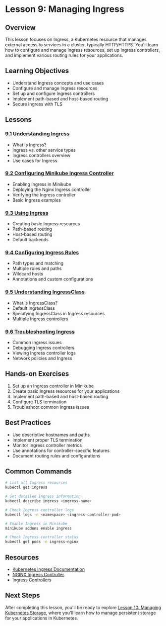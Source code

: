 # Lesson 9: Managing Ingress

## Overview
This lesson focuses on Ingress, a Kubernetes resource that manages external access to services in a cluster, typically HTTP/HTTPS. You'll learn how to configure and manage Ingress resources, set up Ingress controllers, and implement various routing rules for your applications.

## Learning Objectives
- Understand Ingress concepts and use cases
- Configure and manage Ingress resources
- Set up and configure Ingress controllers
- Implement path-based and host-based routing
- Secure Ingress with TLS

## Lessons

### [9.1 Understanding Ingress](9_1_Understanding_Ingress/9_1_Understanding_Ingress.md)
- What is Ingress?
- Ingress vs. other service types
- Ingress controllers overview
- Use cases for Ingress

### [9.2 Configuring Minikube Ingress Controller](9_2_Configuring_Minikube_Ingress_Controller/9_2_Configuring_Minikube_Ingress_Controller.md)
- Enabling Ingress in Minikube
- Deploying the Nginx Ingress controller
- Verifying the Ingress controller
- Basic Ingress examples

### [9.3 Using Ingress](9_3_Using_Ingress/9_3_Using_Ingress.md)
- Creating basic Ingress resources
- Path-based routing
- Host-based routing
- Default backends

### [9.4 Configuring Ingress Rules](9_4_Configuring_Ingress_Rules/9_4_Configuring_Ingress_Rules.md)
- Path types and matching
- Multiple rules and paths
- Wildcard hosts
- Annotations and custom configurations

### [9.5 Understanding IngressClass](9_5_Understanding_IngressClass/9_5_Understanding_IngressClass.md)
- What is IngressClass?
- Default IngressClass
- Specifying IngressClass in Ingress resources
- Multiple Ingress controllers

### [9.6 Troubleshooting Ingress](9_6_Troubleshooting_Ingress/9_6_Troubleshooting_Ingress.md)
- Common Ingress issues
- Debugging Ingress controllers
- Viewing Ingress controller logs
- Network policies and Ingress

## Hands-on Exercises
1. Set up an Ingress controller in Minikube
2. Create basic Ingress resources for your applications
3. Implement path-based and host-based routing
4. Configure TLS termination
5. Troubleshoot common Ingress issues

## Best Practices
- Use descriptive hostnames and paths
- Implement proper TLS termination
- Monitor Ingress controller metrics
- Use annotations for controller-specific features
- Document routing rules and configurations

## Common Commands
```bash
# List all Ingress resources
kubectl get ingress

# Get detailed Ingress information
kubectl describe ingress <ingress-name>

# Check Ingress controller logs
kubectl logs -n <namespace> <ingress-controller-pod>

# Enable Ingress in Minikube
minikube addons enable ingress

# Check Ingress controller status
kubectl get pods -n ingress-nginx
```

## Resources
- [Kubernetes Ingress Documentation](https://kubernetes.io/docs/concepts/services-networking/ingress/)
- [NGINX Ingress Controller](https://kubernetes.github.io/ingress-nginx/)
- [Ingress Controllers](https://kubernetes.io/docs/concepts/services-networking/ingress-controllers/)

## Next Steps
After completing this lesson, you'll be ready to explore [Lesson 10: Managing Kubernetes Storage](../Lesson10_Managing_Kubernetes_Storage/index.md), where you'll learn how to manage persistent storage for your applications in Kubernetes.
